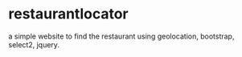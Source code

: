 # restaurantlocator
a simple website to find the restaurant using geolocation, bootstrap, select2, jquery. 
